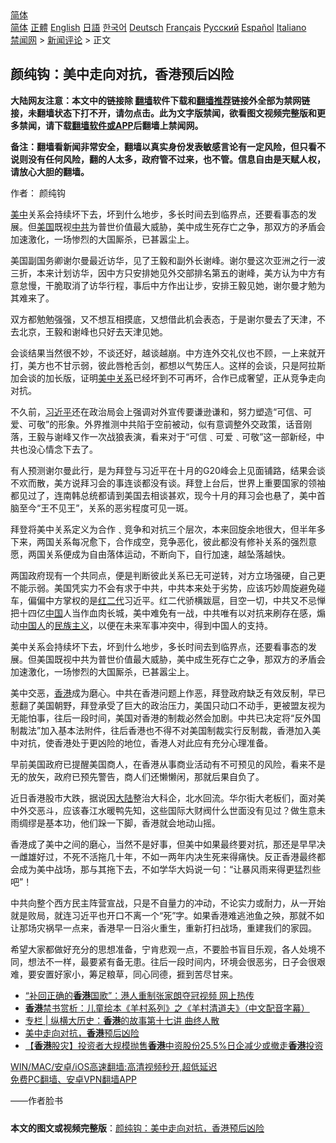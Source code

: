  <!-- 面包屑导航 --> <div class="breadcrumb"><!-- GTranslate: https://gtranslate.io/ -->  <div class="switcher notranslate">  <div class="selected">  <a href="#" onclick="return false;"> 简体</a>  </div>  <div class="option">  <a href="https://www.bannedbook.org" onclick="doGTranslate('zh-CN|zh-CN');jQuery('div.switcher div.selected a').html(jQuery(this).html());return false;" title="简体中文" class="nturl selected"> 简体</a>  <a href="https://www.bannedbook.org/zh-tw/" onclick="doGTranslate('zh-CN|zh-TW');jQuery('div.switcher div.selected a').html(jQuery(this).html());return false;" title="繁體中文" class="nturl"> 正體</a>  <a href="https://www.bannedbook.org/en/" onclick="doGTranslate('zh-CN|en');jQuery('div.switcher div.selected a').html(jQuery(this).html());return false;" title="English" class="nturl"> English</a>  <a href="https://www.bannedbook.org/ja/" onclick="doGTranslate('zh-CN|ja');jQuery('div.switcher div.selected a').html(jQuery(this).html());return false;" title="日本語" class="nturl"> 日語</a>  <a href="https://www.bannedbook.org/ko/" onclick="doGTranslate('zh-CN|ko');jQuery('div.switcher div.selected a').html(jQuery(this).html());return false;" title="한국어" class="nturl"> 한국어</a>  <a href="https://www.bannedbook.org/de/" onclick="doGTranslate('zh-CN|de');jQuery('div.switcher div.selected a').html(jQuery(this).html());return false;" title="Deutsch" class="nturl"> Deutsch</a>  <a href="https://www.bannedbook.org/fr/" onclick="doGTranslate('zh-CN|fr');jQuery('div.switcher div.selected a').html(jQuery(this).html());return false;" title="Français" class="nturl"> Français</a>  <a href="https://www.bannedbook.org/ru/" onclick="doGTranslate('zh-CN|ru');jQuery('div.switcher div.selected a').html(jQuery(this).html());return false;" title="Русский" class="nturl"> Русский</a>  <a href="https://www.bannedbook.org/es/" onclick="doGTranslate('zh-CN|es');jQuery('div.switcher div.selected a').html(jQuery(this).html());return false;" title="Español" class="nturl"> Español</a>  <a href="https://www.bannedbook.org/it/" onclick="doGTranslate('zh-CN|it');jQuery('div.switcher div.selected a').html(jQuery(this).html());return false;" title="Italiano" class="nturl"> Italiano</a>  </div>  </div>      <div class='breadcrumb-sub'><!-- Breadcrumb NavXT 6.3.0 --> <a href="https://www.bannedbook.org/" class="home">禁闻网</a> &gt; <a href="https://www.bannedbook.org/bnews/comments/" class="category">新闻评论</a> &gt; 正文</div></div><h2>颜纯钩：美中走向对抗，香港预后凶险</h2> <p class="notice"><b>大陆网友注意：本文中的链接除 <a href="https://github.com/bannedbook/fanqiang" >翻墙</a>软件下载和<a href="https://github.com/killgcd/justmysocks/blob/master/README.md">翻墙推荐</a>链接外全部为禁网链接，未翻墙状态下打不开，请勿点击。此为文字版禁闻，欲看图文视频完整版和更多禁闻，请下载<a href="https://github.com/bannedbook/fanqiang">翻墙软件或APP</a>后翻墙上禁闻网。</p><p>备注：翻墙看新闻非常安全，翻墙以真实身份发表敏感言论有一定风险，但只看不说则没有任何风险，翻的人太多，政府管不过来，也不管。信息自由是天赋人权，请放心大胆的翻墙。</b></p>  <div class="entry"> <p>作者： 颜纯钩</p> <p id="summary"><a href="https://www.bannedbook.org/bnews/tag/%e7%be%8e%e4%b8%ad/" class="st_tag internal_tag" rel="tag" title="标签 美中 下的日志">美中</a>关系会持续坏下去，坏到什么地步，多长时间去到临界点，还要看事态的发展。但<a href="https://www.bannedbook.org/bnews/tag/%e7%be%8e%e5%9b%bd/" class="st_tag internal_tag" rel="tag" title="标签 美国 下的日志">美国</a>既视<a href="https://www.bannedbook.org/bnews/tag/%e4%b8%ad%e5%85%b1/" class="st_tag internal_tag" rel="tag" title="标签 中共 下的日志">中共</a>为普世价值最大威胁，美中成生死存亡之争，那双方的矛盾会加速激化，一场惨烈的大国厮杀，已甚嚣尘上。</p> <p id="conimg">美国副国务卿谢尔曼最近访华，见了王毅和副外长谢峰。谢尔曼这次亚洲之行一波三折，本来计划访华，因中方只安排她见外交部排名第五的谢峰，美方认为中方有意怠慢，干脆取消了访华行程，事后中方作出让步，安排王毅见她，谢尔曼才勉为其难来了。</p> <p>双方都勉勉强强，又不想互相摸底，又想借此机会表态，于是谢尔曼去了天津，不去北京，王毅和谢峰也只好去天津见她。</p>  <p>会谈结果当然很不妙，不谈还好，越谈越崩。中方连外交礼仪也不顾，一上来就开打，美方也不甘示弱，彼此唇枪舌剑，都想以气势压人。这样的会谈，只是阿拉斯加会谈的加长版，证明<a href="https://www.bannedbook.org/bnews/tag/%e7%be%8e%e4%b8%ad%e5%85%b3%e7%b3%bb/" class="st_tag internal_tag" rel="tag" title="标签 美中关系 下的日志">美中关系</a>已经坏到不可再坏，合作已成奢望，正从竞争走向对抗。</p> <p>不久前，<a href="https://www.bannedbook.org/bnews/tag/%e4%b9%a0%e8%bf%91%e5%b9%b3/" class="st_tag internal_tag" rel="tag" title="标签 习近平 下的日志">习近平</a>还在政治局会上强调对外宣传要谦逊谦和，努力塑造“可信、可爱、可敬”的形象。外界推测中共陷于空前被动，似有意调整外交政策，话音刚落，王毅与谢峰又作一次战狼表演，看来对于“可信﹑可爱﹑可敬”这一部新经，中共也没心情念下去了。</p> <p>有人预测谢尔曼此行，是为拜登与习近平在十月的G20峰会上见面铺路，结果会谈不欢而散，美方说拜习会的事连谈都没有谈。拜登上台后，世界上重要国家的领袖都见过了，连南韩总统都请到美国去相谈甚欢，现今十月的拜习会也悬了，美中首脑至今“王不见王”，关系的恶劣程度可见一斑。</p> <p>拜登将美中关系定义为合作﹑竞争和对抗三个层次，本来回旋余地很大，但半年多下来，两国关系每况愈下，合作成空，竞争恶化，彼此都没有修补关系的强烈意愿，两国关系便成为自由落体运动，不断向下，自行加速，越坠落越快。</p>  <p>两国政府现有一个共同点，便是判断彼此关系已无可逆转，对方立场强硬，自己更不能示弱。美国凭实力不会有求于中共，中共本来处于劣势，应该巧妙周旋避免碰车，偏偏中方掌权的是<a href="https://www.bannedbook.org/bnews/tag/%e7%ba%a2%e4%ba%8c%e4%bb%a3/" class="st_tag internal_tag" rel="tag" title="标签 红二代 下的日志">红二代</a>习近平。红二代骄横跋扈，目空一切，中共又不忌惮把十四亿<span class='wp_keywordlink_affiliate'><a href="https://www.bannedbook.org/" title="中国" target="_blank">中国</a></span>人当作血肉长城，美中难免有一战，中共唯有以对抗来刷存在感，煽动<a href="https://www.bannedbook.org/bnews/tag/%e4%b8%ad%e5%9b%bd%e4%ba%ba/" class="st_tag internal_tag" rel="tag" title="标签 中国人 下的日志">中国人</a>的<span class='wp_keywordlink'><a href="https://www.bannedbook.org/forum11/topic333.html" title="禁片：民族主义和三座大山" target="_blank">民族主义</a></span>，以便在未来军事冲突中，得到中国人的支持。</p> <p>美中关系会持续坏下去，坏到什么地步，多长时间去到临界点，还要看事态的发展。但美国既视中共为普世价值最大威胁，美中成生死存亡之争，那双方的矛盾会加速激化，一场惨烈的大国厮杀，已甚嚣尘上。</p> <p>美中交恶，<a href="https://www.bannedbook.org/bnews/tag/%e9%a6%99%e6%b8%af/" class="st_tag internal_tag" rel="tag" title="标签 香港 下的日志">香港</a>成为磨心。中共在香港问题上作恶，拜登政府缺乏有效反制，早已惹翻了美国朝野，拜登承受了巨大的政治压力，美国只动口不动手，更被盟友视为无能怕事，往后一段时间，美国对香港的制裁必然会加剧。中共已决定将“反外国制裁法”加入基本法附件，往后香港也不得不对美国制裁实行反制裁，香港加入美中对抗，使香港处于更凶险的地位，香港人对此应有充分心理准备。</p> <p>早前美国政府已提醒美国商人，在香港从事商业活动有不可预见的风险，看来不是无的放矢，政府已预先警告，商人们还懒懒闲，那就后果自负了。</p>  <p>近日香港股市大跌，据说因<span class='wp_keywordlink_affiliate'><a href="https://www.bannedbook.org/" title="大陆" target="_blank">大陆</a></span>整治大科企，北水回流。华尔街大老板们，面对美中外交恶斗，应该春江水暖鸭先知，这些国际大财阀什么世面没有见过？做生意未雨绸缪是基本功，他们跺一下脚，香港就会地动山摇。</p> <p>香港成了美中之间的磨心，当然不是好事，但美中如果最终要对抗，那还是早早决一雌雄好过，不死不活拖几十年，不如一两年内决生死来得痛快。反正香港最终都会成为美中战场，那与其拖下去，不如学华大妈说一句：“让暴风雨来得更猛烈些吧”！</p> <p>中共向整个西方民主阵营宣战，只是不自量力的冲动，不论实力或耐力，从一开始就是败局，就连习近平也开口不离一个“死”字。如果香港难逃池鱼之殃，那就不如让那场灾祸早一点来，香港早一日浴火重生，重新打扫战场，重建我们的家园。</p> <p>希望大家都做好充分的思想准备，宁肯悲观一点，不要脸书盲目乐观，各人处境不同，想法不一样，最要紧有备无患。往后一段时间内，环境会很恶劣，日子会很艰难，要安置好家小，筹足粮草，同心同德，捱到苦尽甘来。</p>  <ul class='op-related-articles' title='相关阅读'> <li><a href='https://www.bannedbook.org/bnews/headline/20210729/1596036.html' target='_blank'>“补回正确的<b>香港</b>国歌”：港人重制张家朗夺冠视频 网上热传</a></li> <li><a href='https://www.bannedbook.org/bnews/bannedvideo/20210728/1595971.html' target='_blank'><b>香港</b>禁书赏析：儿童绘本《羊村系列》之《羊村清道夫》（中文配音字幕）</a></li> <li><a href='https://www.bannedbook.org/bnews/ssgc/20210728/1595902.html' target='_blank'>专栏 | 纵横大历史：<b>香港</b>的故事第十七讲 曲终人散</a></li> <li><a href='https://www.bannedbook.org/bnews/ssgc/20210728/1595887.html' target='_blank'>美中走向对抗，<b>香港</b>预后凶险</a></li> <li><a href='https://www.bannedbook.org/bnews/baitai/20210728/1595873.html' target='_blank'>【<b>香港</b>股灾】投资者大规模抛售<b>香港</b>中资股份25.5%日企减少或撤走<b>香港</b>投资</a></li> </ul> <p class="texttj"> <a href="https://github.com/bannedbook/fanqiang/wiki/V2ray%E6%9C%BA%E5%9C%BA" target="_blank">WIN/MAC/安卓/iOS高速翻墙:高清视频秒开,超低延迟</a><br/> <a href="https://github.com/bannedbook/fanqiang/wiki/%E7%A6%81%E9%97%BB%E7%BD%91%E5%AE%89%E5%8D%93%E7%BF%BB%E5%A2%99%E6%96%B0%E9%97%BBAPP" target="_blank">免费PC翻墙、安卓VPN翻墙APP</a></p><p>——作者脸书</p><a name='sharetosocial'></a>  <div style="margin-bottom:5px;padding-bottom:5px;clear:both"> <div id="archive-pix-1" class="banner-ads"> <!-- AuctionX Display platform tag START --> <div id="26318x728x90x621x_ADSLOT2" clicktrack="%%CLICK_URL_ESC%%"></div> <!-- AuctionX Display platform tag END --> </div> <div id="archive-pix-2" class="banner-ads"> <!-- AuctionX Display platform tag START --> <div id="26315x300x250x621x_ADSLOT2" clicktrack="%%CLICK_URL_ESC%%"></div> <!-- AuctionX Display platform tag END --> </div> </div>  <div id="archive-pix-1" class="banner-ads"> <!-- AuctionX Display platform tag START --> <div id="26318x728x90x621x_ADSLOT3" clicktrack="%%CLICK_URL_ESC%%"></div> <!-- AuctionX Display platform tag END --> </div> <div><b>本文的图文或视频完整版</b>：<a href='https://www.bannedbook.org/bnews/comments/20210729/1596225.html'>颜纯钩：美中走向对抗，香港预后凶险</a></div>  </div><!--END ENTRY--> 